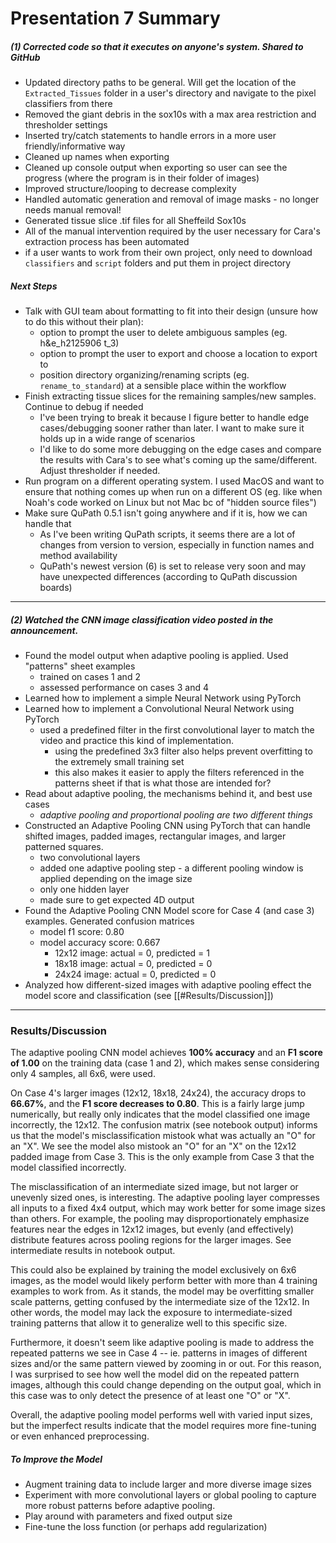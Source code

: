 # Presentation 7 Summary

##### (1) Corrected code so that it executes on anyone's system. Shared to GitHub
- Updated directory paths to be general. Will get the location of the `Extracted_Tissues` folder in a user's directory and navigate to the pixel classifiers from there
- Removed the giant debris in the sox10s with a max area restriction and thresholder settings
- Inserted try/catch statements to handle errors in a more user friendly/informative way
- Cleaned up names when exporting
- Cleaned up console output when exporting so user can see the progress (where the program is in their folder of images)
- Improved structure/looping to decrease complexity
- Handled automatic generation and removal of image masks - no longer needs manual removal!
- Generated tissue slice .tif files for all Sheffeild Sox10s
- All of the manual intervention required by the user necessary for Cara's extraction process has been automated
- if a user wants to work from their own project, only need to download `classifiers` and `script` folders and put them in project directory

##### Next Steps
- Talk with GUI team about formatting to fit into their design (unsure how to do this without their plan):
	- option to prompt the user to delete ambiguous samples (eg. h&e_h2125906 t_3)
	- option to prompt the user to export and choose a location to export to
	- position directory organizing/renaming scripts (eg. `rename_to_standard`) at a sensible place within the workflow
- Finish extracting tissue slices for the remaining samples/new samples. Continue to debug if needed
	- I've been trying to break it because I figure better to handle edge cases/debugging sooner rather than later. I want to make sure it holds up in a wide range of scenarios
	- I'd like to do some more debugging on the edge cases and compare the results with Cara's to see what's coming up the same/different. Adjust thresholder if needed.
- Run program on a different operating system. I used MacOS and want to ensure that nothing comes up when run on a different OS (eg. like when Noah's code worked on Linux but not Mac bc of "hidden source files")
- Make sure QuPath 0.5.1 isn't going anywhere and if it is, how we can handle that
	- As I've been writing QuPath scripts, it seems there are a lot of changes from version to version, especially in function names and method availability
	- QuPath's newest version (6) is set to release very soon and may have unexpected differences (according to QuPath discussion boards)

---
##### (2) Watched the CNN image classification video posted in the announcement. 
- Found the model output when adaptive pooling is applied. Used "patterns" sheet examples
	- trained on cases 1 and 2
	- assessed performance on cases 3 and 4
- Learned how to implement a simple Neural Network using PyTorch
- Learned how to implement a Convolutional Neural Network using PyTorch
	- used a predefined filter in the first convolutional layer to match the video and practice this kind of implementation. 
		- using the predefined 3x3 filter also helps prevent overfitting to the extremely small training set
		- this also makes it easier to apply the filters referenced in the patterns sheet if that is what those are intended for?
- Read about adaptive pooling, the mechanisms behind it, and best use cases
	- *adaptive pooling and proportional pooling are two different things*
- Constructed an Adaptive Pooling CNN using PyTorch that can handle shifted images, padded images, rectangular images, and larger patterned squares. 
	- two convolutional layers
	- added one adaptive pooling step - a different pooling window is applied depending on the image size
	- only one hidden layer
	- made sure to get expected 4D output 
- Found the Adaptive Pooling CNN Model score for Case 4 (and case 3) examples. Generated confusion matrices
	- model f1 score: 0.80
	- model accuracy score: 0.667
		- 12x12 image: actual = 0, predicted = 1
		- 18x18 image: actual = 0, predicted = 0
		- 24x24 image: actual = 0, predicted = 0
- Analyzed how different-sized images with adaptive pooling effect the model score and classification (see [[#Results/Discussion]])

---
### Results/Discussion

The adaptive pooling CNN model achieves **100% accuracy** and an **F1 score of 1.00** on the training data (case 1 and 2), which makes sense considering only 4 samples, all 6x6, were used.  

On Case 4's larger images (12x12, 18x18, 24x24), the accuracy drops to **66.67%**, and the **F1 score decreases to 0.80**. This is a fairly large jump numerically, but really only indicates that the model classified one image incorrectly, the 12x12. The confusion matrix (see notebook output) informs us that the model's misclassification mistook what was actually an "O" for an "X". We see the model also mistook an "O" for an "X" on the 12x12 padded image from Case 3. This is the only example from Case 3 that the model classified incorrectly. 

The misclassification of an intermediate sized image, but not larger or unevenly sized ones, is interesting. The adaptive pooling layer compresses all inputs to a fixed 4x4 output, which may work better for some image sizes than others. For example, the pooling may disproportionately emphasize features near the edges in 12x12 images, but evenly (and effectively) distribute features across pooling regions for the larger images. See intermediate results in notebook output. 

This could also be explained by training the model exclusively on 6x6 images, as the model would likely perform better with more than 4 training examples to work from. As it stands, the model may be overfitting smaller scale patterns, getting confused by the intermediate size of the 12x12. In other words, the model may lack the exposure to intermediate-sized training patterns that allow it to generalize well to this specific size. 

Furthermore, it doesn't seem like adaptive pooling is made to address the repeated patterns we see in Case 4 -- ie. patterns in images of different sizes and/or the same pattern viewed by zooming in or out. For this reason, I was surprised to see how well the model did on the repeated pattern images, although this could change depending on the output goal, which in this case was to only detect the presence of at least one "O" or "X". 

Overall, the adaptive pooling model performs well with varied input sizes, but the imperfect results indicate that the model requires more fine-tuning or even enhanced preprocessing. 
##### To Improve the Model
- Augment training data to include larger and more diverse image sizes
- Experiment with more convolutional layers or global pooling to capture more robust patterns before adaptive pooling.
- Play around with parameters and fixed output size
- Fine-tune the loss function (or perhaps add regularization) 
